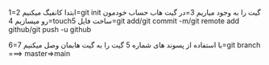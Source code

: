 1=ابتدا کانفیگ میکنیم
2=git init گیت را به وجود میاریم
3=در گیت هاب حساب خودمون رو میسازیم
4=touchساخت فایل
5=git add/git commit -m/git remote add github/git push -u github


6=با استفاده از پسوند های شماره 5 گیت را به گیت هابمان وصل میکنیم
7=git branch ===> master=>main
